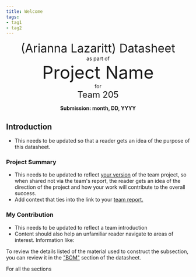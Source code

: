 ```yaml
---
title: Welcome
tags:
- tag1
- tag2
---
```


<center>
<font size= "6">(Arianna Lazaritt) Datasheet</font><br>
as part of<br>
<font size= "8"> Project Name</font><br>
for<br>
<font size= "5"> Team 205 </font><br>


**Submission: month, DD, YYYY**
</center>


## Introduction


* This needs to be updated so that a reader gets an idea of the purpose of this datasheet.


### Project Summary


* This needs to be updated to reflect <ins>your version</ins> of the team project, so when shared not via the team's report, the reader gets an idea of the direction of the project and how your work will contribute to the overall success.
* Add context that ties into the link to your [team report.](https://embedded-systems-design.github.io/EGR304TeamTemplate/)




### My Contribution


* This needs to be updated to reflect a team introduction
* Content should also help an unfamiliar reader navigate to areas of interest. Information like:


To review the details listed of the material used to construct the subsection, you can review it in the ["BOM"](https://embedded-systems-design.github.io/EGR304DataSheetTemplate/03-BOM/BOM/) section of the datasheet.


For all the sections
